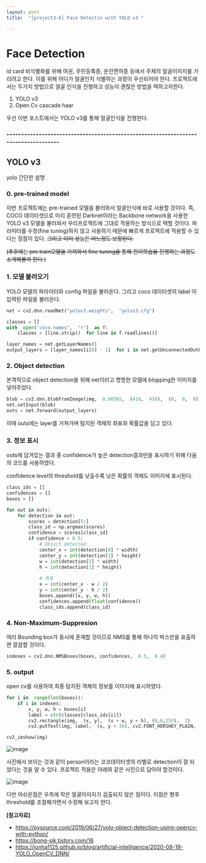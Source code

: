 ```yaml
---
layout: post
title:  "[project3-6] Face Detectin with YOLO v3 "

---
```


# Face Detection
id card 비식별화를 위해 여권, 주민등록증, 운전면허증 등에서 주체의 얼굴이미지를 가리려고 한다. 이를 위해 어디가 얼굴인지 식별하는 과정이 우선되어야 한다.
프로젝트에서는 두가지 방법으로 얼굴 인식을 진행하고
성능이 괜찮은 방법을 택하고자한다.

1. YOLO v3
2. Open Cv cascade haar  

우선 이번 포스트에서는 YOLO v3를 통해 얼굴인식을 진행한다.

### -----------------------------------------------------------------------------------
## YOLO v3
 
 yolo 간단한 설명


###  0. pre-trained model 
이번 프로젝트에는 pre-trained 모델을 불러와서 얼굴인식에 바로 사용할 것이다.
즉, COCO 데이터셋으로 미리 훈련된  Darknet이라는  Backbone network을 사용한 YOLO v3 모델을 불러와서 우리프로젝트에 그대로 적용하는 방식으로 택할 것이다.
파라미터를 수정(fine tuning)하지 않고 사용하기 때문에 빠르게 프로젝트에 적용할 수 있다는 장점이 있다. ~~그리고 이미 성능은 어느정도 보장된다.~~

~~(추후에는 pre train모델을 가져와서 fine tuning을 통해 전이학습을 진행하는 과정도 소개해볼까 한다.)~~


 
### 1. 모델 불러오기
YOLO 모델의 파라미터와 config 파일을 불러온다.
그리고 coco 데이터셋의 label 이 입력된 파일을 불러온다.
```python
net = cv2.dnn.readNet("yolov3.weights",  "yolov3.cfg")

classes = []
with  open("coco.names",  "r")  as f:
	classes = [line.strip()  for line in f.readlines()]

layer_names = net.getLayerNames()
output_layers = [layer_names[i[0] - 1]  for i in net.getUnconnectedOutLayers()]
```


### 2. Object detection
본격적으로 object detection을 위해 net이라고 명명한 모델에 blopping한 이미지를 넣어주었다.
```python
blob = cv2.dnn.blobFromImage(img,  0.00392,  (416,  416),  (0,  0,  0),  True, crop=False)
net.setInput(blob)
outs = net.forward(output_layers)
```

이때 outs에는 layer를 거쳐가며 탐지된 객체의 좌표와 확률값을 담고 있다.


### 3.  정보 표시

outs에 담겨있는 결과 중 confidence가 높은 detection결과만을 표시하기 위해
다음의 코드를 사용하였다.

confidence level의 threshold를 낮출수록 낮은 확률의 객체도 이미지에 표시된다.

```python
class_ids = []
confidences = []
boxes = []

for out in outs:
	for detection in out:
		scores = detection[5:]
		class_id = np.argmax(scores)
		confidence = scores[class_id]
		if confidence > 0.5:
			# Object detected
			center_x = int(detection[0] * width)
			center_y = int(detection[1] * height)
			w = int(detection[2] * width)
			h = int(detection[3] * height)
			
			# 좌표
			x = int(center_x - w / 2)
			y = int(center_y - h / 2)
			boxes.append([x, y, w, h])
			confidences.append(float(confidence))
			class_ids.append(class_id)
```





### 4. Non-Maximum-Suppresion
여러 Bounding box가 동시에 존재할 것이므로 NMS를 통해 하나의 박스만을 표출하면 깔끔할 것이다.
```python
indexes = cv2.dnn.NMSBoxes(boxes, confidences,  0.5,  0.4)
```
### 5. output
open cv를 사용하여 최종 탐지된 객체의 정보를 이미지에 표시하였다.
```python
for i in  range(len(boxes)):
	if i in indexes:
		x, y, w, h = boxes[i]
		label = str(classes[class_ids[i]])
		cv2.rectangle(img,  (x, y),  (x + w, y + h), (0,0,255),  2)
		cv2.putText(img, label,  (x, y + 30), cv2.FONT_HERSHEY_PLAIN,  3, (0,0,255),  3)

cv2_imshow(img)
```

![image](https://user-images.githubusercontent.com/86705085/146290129-c3b1c556-e186-4973-8c23-dcb3abf388e6.png)



사진에서 보이는 것과 같이 person이라는 코코데이터셋의 라벨로 detection이 잘 되었다는 것을 알 수 있다. 프로젝트 적용은 아래와 같은 사진으로 담아야 할것이다.



![image](https://user-images.githubusercontent.com/86705085/146290423-20a0de1b-da1c-4e40-932e-e4dc69cdd9e5.png)


다만 아쉬운점은 우측에 작은 얼굴이미지가 검출되지 않은 점이다. 이점은 향후 threshold를 조절해가면서 수정해 보고자 한다.






**[참고자료]**
 - https://pysource.com/2019/06/27/yolo-object-detection-using-opencv-with-python/
 - https://bong-sik.tistory.com/16
 - https://junha1125.github.io/blog/artificial-intelligence/2020-08-19-YOLO_OpenCV_DNN/

